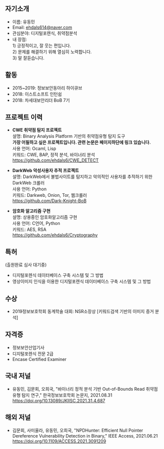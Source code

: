 
## 자기소개
- 이름: 유동민
- Email: ehdals614@naver.com
- 관심분야: 디지털포렌식, 취약점분석
- 내 장점: <br/>
        1) 긍정적이고, 잘 웃는 편입니다.  <br/>
        2) 문제를 해결하기 위해 열심히 노력합니다. <br/>
        3) 말 잘듣습니다.

## 활동
- 2015~2019: 정보보안동아리 하이큐브
- 2018: 이스트소프트 인턴쉽
- 2018: 차세대보안리더 BoB 7기

## 프로젝트 이력

- **CWE 취약점 탐지 프로젝트** <br/>
        설명: Binary Analysis Platform 기반의 취약점유형 탐지 도구 <br/>
        **가장 어필하고 싶은 프로젝트입니다. 관련 논문은 페이지하단에 링크 있습니다.** <br/>
        사용 언어: Ocaml, Lisp <br/>
        키워드: CWE, BAP, 정적 분석, 바이너리 분석 <br/>
        https://github.com/ehdals6/CWE_DETECT

- **DarkWeb 악성사용자 추적 프로젝트** <br/>
        설명: DarkWeb에서 불법사이트를 탐지하고 악의적인 사용자를 추적하기 위한 DarkWeb 크롤러 <br/>
        사용 언어: Python <br/>
        키워드: Darkweb, Onion, Tor, 웹크롤러 <br/>
        https://github.com/Dark-Knight-BoB

- **암호화 알고리즘 구현** <br/>
       설명: 상용중인 암호화알고리즘 구현 <br/>
       사용 언어: C언어, Python <br/>
       키워드: AES, RSA <br/>
       https://github.com/ehdals6/Cryptography
     
## 특허
(출원완료 심사 대기중)
- 디지털포렌식 데이터베이스 구축 시스템 및 그 방법 
- 영상이미지 인식을 이용한 디지털포렌식 데이터베이스 구축 시스템 및 그 방법 

## 수상
- 2019정보보호학회 동계학술 대회: NSR소장상 [키워드검색 기반의 이미지 증거 분석]

## 자격증
- 정보보안산업기사
- 디지털포렌식 전문 2급
- Encase Certified Examiner

## 국내 저널
- 유동민, 김문회, 오희국, "바이너리 정적 분석 기반 Out-of-Bounds Read 취약점 유형 탐지 연구," 한국정보보호학회 논문지, 2021.08.31
https://doi.org/10.13089/JKIISC.2021.31.4.687 

## 해외 저널
- 김문회, 사미울라, 유동민, 오희국, "NPDHunter: Efficient Null Pointer Dereference Vulnerability Detection in Binary," IEEE Access, 2021.06.21
https://doi.org/10.1109/ACCESS.2021.3091209
